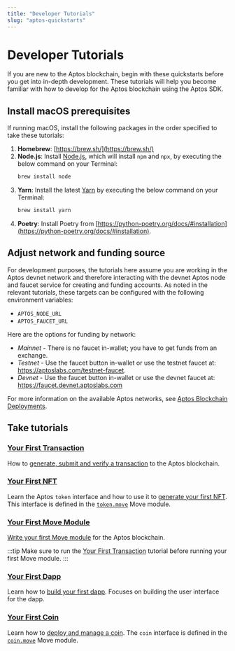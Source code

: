 ```yaml
---
title: "Developer Tutorials"
slug: "aptos-quickstarts"
---
```


# Developer Tutorials

If you are new to the Aptos blockchain, begin with these quickstarts before you get into in-depth development. These tutorials will help you become familiar with how to develop for the Aptos blockchain using the Aptos SDK.

## Install macOS prerequisites

If running macOS, install the following packages in the order specified to take these tutorials:

1. **Homebrew**: [https://brew.sh/](https://brew.sh/)
1. **Node.js**: Install [Node.js](https://nodejs.org/en/download/), which will install `npm` and `npx`, by executing the below command on your Terminal:
    ```bash
    brew install node
    ```
1. **Yarn**: Install the latest [Yarn](https://classic.yarnpkg.com/lang/en/docs/install/#mac-stable) by executing the below command on your Terminal:
    ```bash
    brew install yarn
    ```
1. **Poetry**: Install Poetry from [https://python-poetry.org/docs/#installation](https://python-poetry.org/docs/#installation).

## Adjust network and funding source

For development purposes, the tutorials here assume you are working in the Aptos devnet network and therefore interacting with the devnet Aptos node and faucet service for creating and funding accounts. As noted in the relevant tutorials, these targets can be configured with the following environment variables:
  * `APTOS_NODE_URL`
  * `APTOS_FAUCET_URL`

Here are the options for funding by network:
  * *Mainnet* - There is no faucet in-wallet; you have to get funds from an exchange.
  * *Testnet* - Use the faucet button in-wallet or use the testnet faucet at: https://aptoslabs.com/testnet-faucet.
  * *Devnet* - Use the faucet button in-wallet or use the devnet faucet at: https://faucet.devnet.aptoslabs.com

For more information on the available Aptos networks, see [Aptos Blockchain Deployments](../nodes/aptos-deployments.md).

## Take tutorials

### [Your First Transaction](first-transaction.md)

How to [generate, submit and verify a transaction](first-transaction.md) to the Aptos blockchain. 

### [Your First NFT](your-first-nft.md)

Learn the Aptos `token` interface and how to use it to [generate your first NFT](your-first-nft.md). This interface is defined in the [`token.move`](https://github.com/aptos-labs/aptos-core/blob/main/aptos-move/framework/aptos-token/sources/token.move) Move module.

### [Your First Move Module](first-move-module.md)

[Write your first Move module](first-move-module.md) for the Aptos blockchain. 

:::tip
Make sure to run the [Your First Transaction](first-transaction.md) tutorial before running your first Move module.
:::

### [Your First Dapp](first-dapp.md)

Learn how to [build your first dapp](first-dapp.md). Focuses on building the user interface for the dapp.

### [Your First Coin](first-coin.md)

Learn how to [deploy and manage a coin](first-coin.md). The `coin` interface is defined in the [`coin.move`](https://github.com/aptos-labs/aptos-core/blob/main/aptos-move/framework/aptos-framework/sources/coin.move) Move module.
